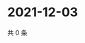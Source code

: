 # 2021-12-03

共 0 条

<!-- BEGIN WEIBO -->
<!-- 最后更新时间 Fri Dec 03 2021 17:09:22 GMT+0800 (China Standard Time) -->

<!-- END WEIBO -->
